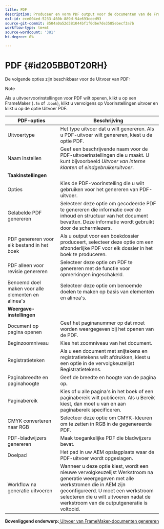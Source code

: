 ```yaml
---
title: PDF
description: Produceer en vorm PDF output voor de documenten van de FrameMaker in AEM Gidsen.
exl-id: ece004ed-5233-460b-889d-94e693ceed93
source-git-commit: 8504a0a52d381044bf1f0d6e7de3585ebecf3a7b
workflow-type: tm+mt
source-wordcount: '381'
ht-degree: 0%

---
```


# PDF {#id205BB0T20RH}

De volgende opties zijn beschikbaar voor de Uitvoer van PDF:

>[!NOTE]
>
> Als u uitvoervoorinstellingen voor PDF wilt openen, klikt u op een FrameMaker \(`.fm` of `.book`\), klikt u vervolgens op Voorinstellingen uitvoer en klikt u op de optie Uitvoer PDF.

| PDF-opties | Beschrijving |
|-----------|-----------|
| Uitvoertype | Het type uitvoer dat u wilt genereren. Als u PDF-uitvoer wilt genereren, kiest u de optie PDF. |
| Naam instellen | Geef een beschrijvende naam voor de PDF-uitvoerinstellingen die u maakt. U kunt bijvoorbeeld *Uitvoer van interne klanten* of *eindgebruikeruitvoer*. |
| **Taakinstellingen** |
| Opties | Kies de PDF-voorinstelling die u wilt gebruiken voor het genereren van PDF-uitvoer. |
| Gelabelde PDF genereren | Selecteer deze optie om gecodeerde PDF te genereren die informatie over de inhoud en structuur van het document bevatten. Deze informatie wordt gebruikt door de schermlezers. |
| PDF genereren voor elk bestand in het boek | Als u output voor een boekdossier produceert, selecteer deze optie om een afzonderlijke PDF voor elk dossier in het boek te produceren. |
| PDF alleen voor revisie genereren | Selecteer deze optie om PDF te genereren met de functie voor opmerkingen ingeschakeld. |
| Benoemd doel maken voor alle elementen en alinea&#39;s | Selecteer deze optie om benoemde doelen te maken op basis van elementen en alinea&#39;s. |
| **Weergave-instellingen** |
| Document op pagina openen | Geef het paginanummer op dat moet worden weergegeven bij het openen van de PDF. |
| Beginzoomniveau | Kies het zoomniveau van het document. |
| Registratieteken | Als u een document met snijtekens en registratietekens wilt afdrukken, kiest u een optie in de vervolgkeuzelijst Registratietekens. |
| Paginabreedte en paginahoogte | Geef de breedte en hoogte van de pagina op. |
| Paginabereik | Kies of u alle pagina&#39;s in het boek of een paginabereik wilt publiceren. Als u Bereik kiest, dan moet u van en aan paginabereik specificeren. |
| CMYK converteren naar RGB | Selecteer deze optie om CMYK-kleuren om te zetten in RGB in de gegenereerde PDF. |
| PDF-bladwijzers genereren | Maak toegankelijke PDF die bladwijzers bevat. |
| Doelpad | Het pad in uw AEM opslagplaats waar de PDF-uitvoer wordt opgeslagen. |
| Workflow na generatie uitvoeren | Wanneer u deze optie kiest, wordt een nieuwe vervolgkeuzelijst Werkstroom na generatie weergegeven met alle werkstromen die in AEM zijn geconfigureerd. U moet een werkstroom selecteren die u wilt uitvoeren nadat de werkstroom van de outputgeneratie is voltooid. |

**Bovenliggend onderwerp:**[ Uitvoer van FrameMaker-documenten genereren](fm-output-generatation.md)
